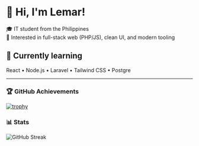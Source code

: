 # 👋 Hi, I'm Lemar!

🎓 IT student from the Philippines  
🧭 Interested in full-stack web (PHP/JS), clean UI, and modern tooling

## 🌱 Currently learning
React • Node.js • Laravel • Tailwind CSS • Postgre

---

### 🏆 GitHub Achievements
[![trophy](https://github-profile-trophy.vercel.app/?username=xdlemar&theme=onedark)](https://github.com/ryo-ma/github-profile-trophy)

### 📊 Stats
![GitHub Streak](https://streak-stats.demolab.com?user=xdlemar&hide_border=true)

